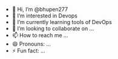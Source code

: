 - 👋 Hi, I’m @bhupen277
- 👀 I’m interested in Devops
- 🌱 I’m currently learning tools of DevOps
- 💞️ I’m looking to collaborate on ...
- 📫 How to reach me ...
- 😄 Pronouns: ...
- ⚡ Fun fact: ...

<!---
bhupen277/bhupen277 is a ✨ special ✨ repository because its `README.md` (this file) appears on your GitHub profile.
You can click the Preview link to take a look at your changes.
--->
